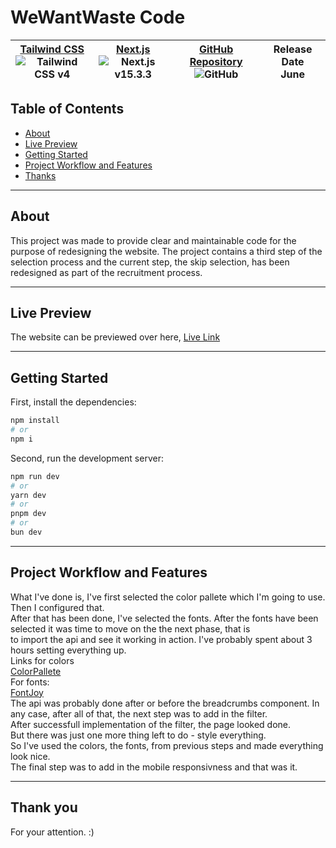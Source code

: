 # WeWantWaste Code

| [Tailwind CSS](https://tailwindcss.com) <br> ![Tailwind CSS v4](https://img.shields.io/badge/Tailwind-4.0-blue?logo=tailwind-css&logoColor=white) | [Next.js](https://nextjs.org) <br> ![Next.js v15.3.3](https://img.shields.io/badge/Next.js-15.3.3-black?logo=next.js&logoColor=white) | [GitHub Repository](https://github.com/Armin0001/Code_Challenge) <br> ![GitHub](https://img.shields.io/badge/GitHub-Repo-black?logo=github&logoColor=white) | Release Date <br> June |
|--------------------------------------------|---------------------------------------------|------------------------------------------------------|-----------------|


## Table of Contents

- [About](#about)
- [Live Preview](#live-preview)
- [Getting Started](#getting-started)
- [Project Workflow and Features](#project-workflow-and-features)
- [Thanks](#thank-you)
---
## About 

This project was made to provide clear and maintainable code for the purpose of redesigning the website. The project contains a third step of the selection process and the current step, the skip selection, has been redesigned as part of the recruitment process.   

---
## Live Preview
The website can be previewed over here,
[Live Link](https://xqs4cz-3000.csb.app/)

---
## Getting Started

First, install the dependencies:

```bash
npm install
# or
npm i
```

Second, run the development server:

```bash
npm run dev
# or
yarn dev
# or
pnpm dev
# or
bun dev
```
---
## Project Workflow and Features
What I've done is, I've first selected the color pallete which I'm going to use. Then I configured that.  
After that has been done, I've selected the fonts. After the fonts have been selected it was time to move on the the next phase, that is  
to import the api and see it working in action. I've probably spent about 3 hours setting everything up.  
Links for colors  
[ColorPallete](https://coolors.co/bbdef0-56876d-4357ad-f49f0a-191919)  
For fonts:  
[FontJoy](https://fontjoy.com/)  
The api was probably done after or before the breadcrumbs component. In any case, after all of that, the next step was to add in the filter.  
After successfull implementation of the filter, the page looked done.  
But there was just one more thing left to do - style everything.  
So I've used the colors, the fonts, from previous steps and made everything look nice.  
The final step was to add in the mobile responsivness and that was it.  

---
## Thank you
For your attention. :)
